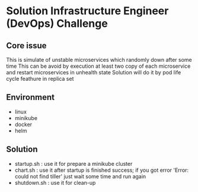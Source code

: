 # Solution Infrastructure Engineer (DevOps) Challenge

## Core issue
This is simulate of unstable microservices which randomly down after some time
This can be avoid by execution at least two copy of each microservice and restart microservices in unhealth state
Solution will do it by pod life cycle feathure in replica set


## Environment
- linux
- minikube
- docker
- helm

## Solution
- startup.sh : use it for prepare a minikube cluster
- chart.sh : use it after startup is finished success; if you got error 'Error: could not find tiller' just wait some time and run again
- shutdown.sh : use it for clean-up
